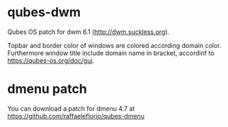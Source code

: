 # qubes-dwm

Qubes OS patch for dwm 6.1 (http://dwm.suckless.org).

Topbar and border color of windows are colored according domain color. Furthermore window title include domain name in bracket, accordinf to https://qubes-os.org/doc/gui.

# dmenu patch
You can download a patch for dmenu 4.7 at https://github.com/raffaeleflorio/qubes-dmenu

